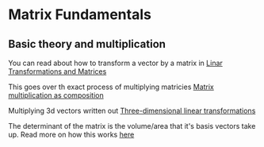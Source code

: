 # Matrix Fundamentals

## Basic theory and multiplication 
You can read about how to transform a vector by a matrix in [Linar Transformations and Matrices](../Essence_of_linear_algebra/003_Linear_transformations_and_matrices)

This goes over th exact process of multiplying matricies [Matrix multiplication as composition](../Essence_of_linear_algebra/004_Matrix_multiplication_as_composition)

Multiplying 3d vectors written out [Three-dimensional linear transformations](../Essence_of_linear_algebra/005_Three-dimensional_linear_transformations)

The determinant of the matrix is the volume/area that it's basis vectors take up. Read more on how this works [here](../Essence_of_linear_algebra/006_The_determinant)

